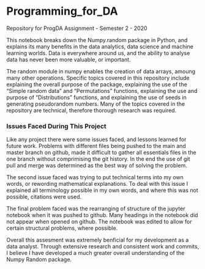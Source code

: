 # Programming_for_DA
Repository for ProgDA Assignment - Semester 2 - 2020


This notebook breaks down the Numpy.random package in Python, and explains its many benefits in the data analytics, data science and machine learning worlds. Data is everywhere around us, and the ability to analyse data has never been more valuable, or important. 

The random module in numpy enables the creation of data arrays, amoung many other operations. Specific topics covered in this repository include explaining the overall purpose of the package, explaining the use of the “Simple random data” and “Permutations” functions, explaining the use and purpose of “Distributions” functions, and explaining the use of seeds in generating pseudorandom numbers. Many of the topics covered in the repository are technical, therefore thorough research was required. 



### Issues Faced During This Project


Like any project there were some issues faced, and lessons learned for future work. Problems with different files being pushed to the main and master branch on github, made it difficult to gather all essentials files in the one branch without comprimising the git history. In the end the use of git pull and merge was determined as the best way of solving the problem. 


The second issue faced was trying to put technical terms into my own words, or rewording mathematical explanations. To deal with this issue I explained all terminology possible in my own words, and where this was not possible, citations were used. 


The final problem faced was the rearranging of structure of the jupyter notebook when it was pushed to github. Many headings in the notebook did not appear when opened on github. The notebook was edited to allow for certain structural problems, where possible. 



Overall this assesment was extremely benficial for my development as a data analyst. Through extensive research and consistent work and commits, I believe I have developed a much greater overall understanding of the Numpy Random package.   
